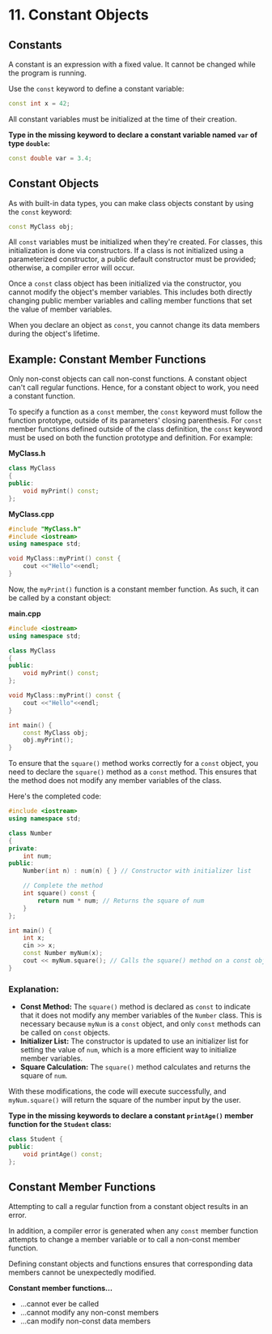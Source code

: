 # 11. Constant Objects

## Constants
A constant is an expression with a fixed value. It cannot be changed while the program is running.

Use the `const` keyword to define a constant variable:

```cpp
const int x = 42;
```

All constant variables must be initialized at the time of their creation.

**Type in the missing keyword to declare a constant variable named `var` of type `double`:**

```cpp
const double var = 3.4;
```

## Constant Objects
As with built-in data types, you can make class objects constant by using the `const` keyword:

```cpp
const MyClass obj;
```

All `const` variables must be initialized when they're created. For classes, this initialization is done via constructors. If a class is not initialized using a parameterized constructor, a public default constructor must be provided; otherwise, a compiler error will occur.

Once a `const` class object has been initialized via the constructor, you cannot modify the object's member variables. This includes both directly changing public member variables and calling member functions that set the value of member variables.

When you declare an object as `const`, you cannot change its data members during the object's lifetime.

## Example: Constant Member Functions

Only non-const objects can call non-const functions. A constant object can't call regular functions. Hence, for a constant object to work, you need a constant function.

To specify a function as a `const` member, the `const` keyword must follow the function prototype, outside of its parameters' closing parenthesis. For `const` member functions defined outside of the class definition, the `const` keyword must be used on both the function prototype and definition. For example:

**MyClass.h**

```cpp
class MyClass
{
public:
    void myPrint() const;
};
```

**MyClass.cpp**

```cpp
#include "MyClass.h"
#include <iostream>
using namespace std;

void MyClass::myPrint() const {
    cout <<"Hello"<<endl;
}
```

Now, the `myPrint()` function is a constant member function. As such, it can be called by a constant object:

**main.cpp**

```cpp
#include <iostream>
using namespace std;

class MyClass
{
public:
    void myPrint() const;
};

void MyClass::myPrint() const {
    cout <<"Hello"<<endl;
}

int main() {
    const MyClass obj;
    obj.myPrint();
}
```

To ensure that the `square()` method works correctly for a `const` object, you need to declare the `square()` method as a `const` method. This ensures that the method does not modify any member variables of the class.

Here's the completed code:

```cpp
#include <iostream>
using namespace std;

class Number
{
private:
    int num;
public:
    Number(int n) : num(n) { } // Constructor with initializer list

    // Complete the method
    int square() const {
        return num * num; // Returns the square of num
    }
};

int main() {
    int x;
    cin >> x;
    const Number myNum(x);
    cout << myNum.square(); // Calls the square() method on a const object
}
```

### Explanation:

- **Const Method:** The `square()` method is declared as `const` to indicate that it does not modify any member variables of the `Number` class. This is necessary because `myNum` is a `const` object, and only `const` methods can be called on `const` objects.
- **Initializer List:** The constructor is updated to use an initializer list for setting the value of `num`, which is a more efficient way to initialize member variables.
- **Square Calculation:** The `square()` method calculates and returns the square of `num`.

With these modifications, the code will execute successfully, and `myNum.square()` will return the square of the number input by the user.

**Type in the missing keywords to declare a constant `printAge()` member function for the `Student` class:**

```cpp
class Student {
public:
    void printAge() const;
};
```

## Constant Member Functions

Attempting to call a regular function from a constant object results in an error.

In addition, a compiler error is generated when any `const` member function attempts to change a member variable or to call a non-const member function.

Defining constant objects and functions ensures that corresponding data members cannot be unexpectedly modified.

**Constant member functions...**

- ...cannot ever be called
- ...cannot modify any non-const members
- ...can modify non-const data members
